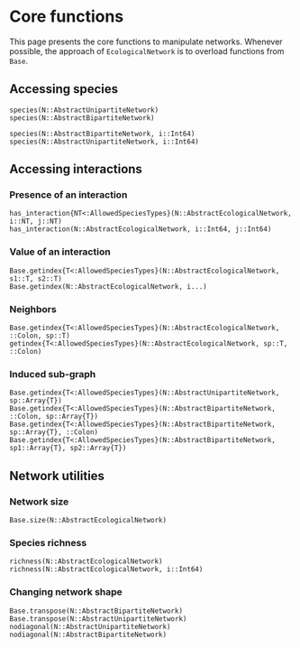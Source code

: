 # Core functions

This page presents the core functions to manipulate networks. Whenever possible,
the approach of `EcologicalNetwork` is to overload functions from `Base`.

## Accessing species

```@docs
species(N::AbstractUnipartiteNetwork)
species(N::AbstractBipartiteNetwork)
```

```@docs
species(N::AbstractBipartiteNetwork, i::Int64)
species(N::AbstractUnipartiteNetwork, i::Int64)
```

## Accessing interactions

### Presence of an interaction

```@docs
has_interaction{NT<:AllowedSpeciesTypes}(N::AbstractEcologicalNetwork, i::NT, j::NT)
has_interaction(N::AbstractEcologicalNetwork, i::Int64, j::Int64)
```

### Value of an interaction

```@docs
Base.getindex{T<:AllowedSpeciesTypes}(N::AbstractEcologicalNetwork, s1::T, s2::T)
Base.getindex(N::AbstractEcologicalNetwork, i...)
```

### Neighbors

```@docs
Base.getindex{T<:AllowedSpeciesTypes}(N::AbstractEcologicalNetwork, ::Colon, sp::T)
getindex{T<:AllowedSpeciesTypes}(N::AbstractEcologicalNetwork, sp::T, ::Colon)
```

### Induced sub-graph

```@docs
Base.getindex{T<:AllowedSpeciesTypes}(N::AbstractUnipartiteNetwork, sp::Array{T})
Base.getindex{T<:AllowedSpeciesTypes}(N::AbstractBipartiteNetwork, ::Colon, sp::Array{T})
Base.getindex{T<:AllowedSpeciesTypes}(N::AbstractBipartiteNetwork, sp::Array{T}, ::Colon)
Base.getindex{T<:AllowedSpeciesTypes}(N::AbstractBipartiteNetwork, sp1::Array{T}, sp2::Array{T})
```

## Network utilities

### Network size

```@docs
Base.size(N::AbstractEcologicalNetwork)
```

### Species richness

```@docs
richness(N::AbstractEcologicalNetwork)
richness(N::AbstractEcologicalNetwork, i::Int64)
```

### Changing network shape

```@docs
Base.transpose(N::AbstractBipartiteNetwork)
Base.transpose(N::AbstractUnipartiteNetwork)
nodiagonal(N::AbstractUnipartiteNetwork)
nodiagonal(N::AbstractBipartiteNetwork)
```
